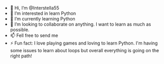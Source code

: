 - 👋 Hi, I’m @Interstella55
- 👀 I’m interested in learn Python
- 🌱 I’m currently learning Python
- 💞️ I’m looking to collaborate on anything. I want to learn as much as possible. 
- 📫 Fell free to send me 
- ⚡ Fun fact: I love playing games and loving to learn Python. I'm having some issues to learn about loops but overall everything is going on the right path! 

<!---
Interstella55/Interstella55 is a ✨ special ✨ repository because its `README.md` (this file) appears on your GitHub profile.
You can click the Preview link to take a look at your changes.
--->
